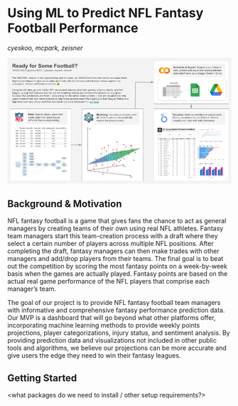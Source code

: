 # Using ML to Predict NFL Fantasy Football Performance
*cyeskoo, mcpark, zeisner*

![alt text](https://github.com/mooncpark/nfl_fantasy_prediction/blob/main/poster.png)

## Background & Motivation

NFL fantasy football is a game that gives fans the chance to act as general managers by creating teams of their own using real NFL athletes. Fantasy team managers start this team-creation process with a draft where they select a certain number of players across multiple NFL positions. After completing the draft, fantasy managers can then make trades with other managers and add/drop players from their teams. The final goal is to beat out the competition by scoring the most fantasy points on a week-by-week basis when the games are actually played. Fantasy points are based on the actual real game performance of the NFL players that comprise each manager’s team.

The goal of our project is to provide NFL fantasy football team managers with informative and comprehensive fantasy performance prediction data. Our MVP is a dashboard that will go beyond what other platforms offer, incorporating machine learning methods to provide weekly points projections, player categorizations, injury status, and sentiment analysis. By providing prediction data and visualizations not included in other public tools and algorithms, we believe our projections can be more accurate and give users the edge they need to win their fantasy leagues.

## Getting Started

<what packages do we need to install / other setup requirements?>

